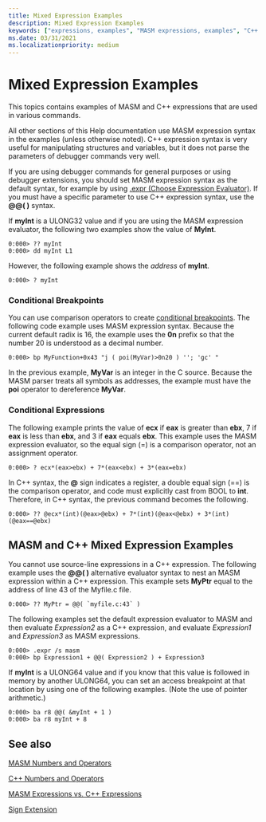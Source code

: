 ```yaml
---
title: Mixed Expression Examples
description: Mixed Expression Examples
keywords: ["expressions, examples", "MASM expressions, examples", "C++ expressions, examples"]
ms.date: 03/31/2021
ms.localizationpriority: medium
---
```


# Mixed Expression Examples

This topics contains examples of MASM and C++ expressions that are used in various commands.

All other sections of this Help documentation use MASM expression syntax in the examples (unless otherwise noted). C++ expression syntax is very useful for manipulating structures and variables, but it does not parse the parameters of debugger commands very well.

If you are using debugger commands for general purposes or using debugger extensions, you should set MASM expression syntax as the default syntax, for example by using [.expr (Choose Expression Evaluator)](-expr--choose-expression-evaluator-.md). If you must have a specific parameter to use C++ expression syntax, use the **@@( )** syntax.

If **myInt** is a ULONG32 value and if you are using the MASM expression evaluator, the following two examples show the value of **MyInt**.

```dbgcmd
0:000> ?? myInt 
0:000> dd myInt L1 
```

However, the following example shows the *address* of **myInt**.

```dbgcmd
0:000> ? myInt 
```

### Conditional Breakpoints

You can use comparison operators to create [conditional breakpoints](setting-a-conditional-breakpoint.md). The following code example uses MASM expression syntax. Because the current default radix is 16, the example uses the **0n** prefix so that the number 20 is understood as a decimal number.

```dbgcmd
0:000> bp MyFunction+0x43 "j ( poi(MyVar)>0n20 ) ''; 'gc' " 
```

In the previous example, **MyVar** is an integer in the C source. Because the MASM parser treats all symbols as addresses, the example must have the **poi** operator to dereference **MyVar**.

### Conditional Expressions

The following example prints the value of **ecx** if **eax** is greater than **ebx**, 7 if **eax** is less than **ebx**, and 3 if **eax** equals **ebx**. This example uses the MASM expression evaluator, so the equal sign (=) is a comparison operator, not an assignment operator.

```dbgcmd
0:000> ? ecx*(eax>ebx) + 7*(eax<ebx) + 3*(eax=ebx) 
```

In C++ syntax, the **@** sign indicates a register, a double equal sign (==) is the comparison operator, and code must explicitly cast from BOOL to **int**. Therefore, in C++ syntax, the previous command becomes the following.

```dbgcmd
0:000> ?? @ecx*(int)(@eax>@ebx) + 7*(int)(@eax<@ebx) + 3*(int)(@eax==@ebx) 
```
## MASM and C++ Mixed Expression Examples

You cannot use source-line expressions in a C++ expression. The following example uses the **@@( )** alternative evaluator syntax to nest an MASM expression within a C++ expression. This example sets **MyPtr** equal to the address of line 43 of the Myfile.c file.

```dbgcmd
0:000> ?? MyPtr = @@( `myfile.c:43` )
```

The following examples set the default expression evaluator to MASM and then evaluate *Expression2* as a C++ expression, and evaluate *Expression1* and *Expression3* as MASM expressions.

```dbgcmd
0:000> .expr /s masm 
0:000> bp Expression1 + @@( Expression2 ) + Expression3 
```

If **myInt** is a ULONG64 value and if you know that this value is followed in memory by another ULONG64, you can set an access breakpoint at that location by using one of the following examples. (Note the use of pointer arithmetic.)

```dbgcmd
0:000> ba r8 @@( &myInt + 1 ) 
0:000> ba r8 myInt + 8 
```

## See also

[MASM Numbers and Operators](masm-numbers-and-operators.md)

[C++ Numbers and Operators](c---numbers-and-operators.md)

[MASM Expressions vs. C++ Expressions](masm-expressions-vs--c---expressions.md)

[Sign Extension](sign-extension.md) 

 





